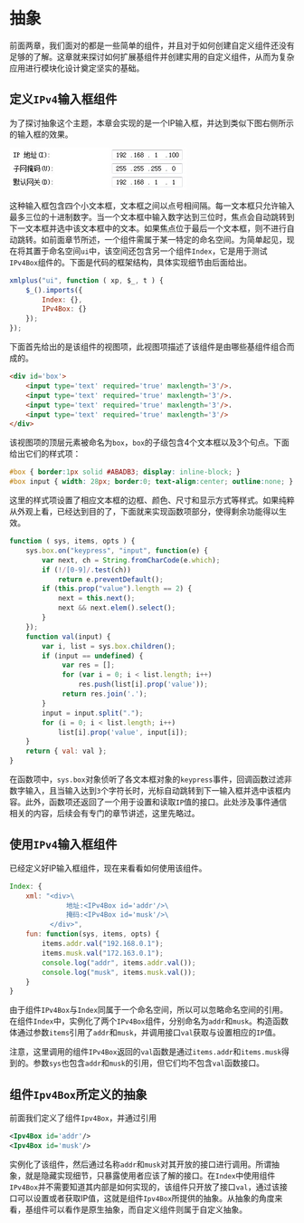 # 抽象

前面两章，我们面对的都是一些简单的组件，并且对于如何创建自定义组件还没有足够的了解。这章就来探讨如何扩展基组件并创建实用的自定义组件，从而为复杂应用进行模块化设计奠定坚实的基础。

## 定义`IPv4`输入框组件

为了探讨抽象这个主题，本章会实现的是一个IP输入框，并达到类似下图右侧所示的输入框的效果。

![](./images/ipv4.jpg)

这种输入框包含四个小文本框，文本框之间以点号相间隔。每一文本框只允许输入最多三位的十进制数字。当一个文本框中输入数字达到三位时，焦点会自动跳转到下一文本框并选中该文本框中的文本。如果焦点位于最后一个文本框，则不进行自动跳转。如前面章节所述，一个组件需属于某一特定的命名空间。为简单起见，现在将其置于命名空间`ui`中，该空间还包含另一个组件`Index`，它是用于测试`IPv4Box`组件的。下面是代码的框架结构，具体实现细节由后面给出。

```js
xmlplus("ui", function ( xp, $_, t ) {
    $_().imports({
        Index: {},
        IPv4Box: {}
    });
});
```

下面首先给出的是该组件的视图项，此视图项描述了该组件是由哪些基组件组合而成的。

```html
<div id='box'>
    <input type='text' required='true' maxlength='3'/>.
    <input type='text' required='true' maxlength='3'/>.
    <input type='text' required='true' maxlength='3'/>.
    <input type='text' required='true' maxlength='3'/>
</div> 
```

该视图项的顶层元素被命名为`box`，`box`的子级包含4个文本框以及3个句点。下面给出它们的样式项：

```css
#box { border:1px solid #ABADB3; display: inline-block; }
#box input { width: 28px; border:0; text-align:center; outline:none; } 
```

这里的样式项设置了相应文本框的边框、颜色、尺寸和显示方式等样式。如果纯粹从外观上看，已经达到目的了，下面就来实现函数项部分，使得剩余功能得以生效。

```js
function ( sys, items, opts ) {
    sys.box.on("keypress", "input", function(e) {
        var next, ch = String.fromCharCode(e.which);
        if (!/[0-9]/.test(ch))
            return e.preventDefault();
        if (this.prop("value").length == 2) {
            next = this.next();
            next && next.elem().select();
        }
    });
    function val(input) {
        var i, list = sys.box.children();
        if (input == undefined) {
             var res = [];
             for (var i = 0; i < list.length; i++)
                 res.push(list[i].prop('value'));
             return res.join('.');
        }
        input = input.split(".");
        for (i = 0; i < list.length; i++)
            list[i].prop('value', input[i]);
    }
    return { val: val };
}
```

在函数项中，`sys.box`对象侦听了各文本框对象的`keypress`事件，回调函数过滤非数字输入，且当输入达到`3`个字符长时，光标自动跳转到下一输入框并选中该框内容。此外，函数项还返回了一个用于设置和读取`IP`值的接口。此处涉及事件通信相关的内容，后续会有专门的章节讲述，这里先略过。

## 使用`IPv4`输入框组件

已经定义好IP输入框组件，现在来看看如何使用该组件。

```js
Index: {
    xml: "<div>\
              地址:<IPv4Box id='addr'/>\
              掩码:<IPv4Box id='musk'/>\
          </div>",
    fun: function(sys, items, opts) {
        items.addr.val("192.168.0.1");
        items.musk.val("172.163.0.1");
        console.log("addr", items.addr.val());
        console.log("musk", items.musk.val());
    }
}
```

由于组件`IPv4Box`与`Index`同属于一个命名空间，所以可以忽略命名空间的引用。在组件`Index`中，实例化了两个`IPv4Box`组件，分别命名为`addr`和`musk`。构造函数体通过参数`items`引用了`addr`和`musk`，并调用接口`val`获取与设置相应的`IP`值。

注意，这里调用的组件`IPv4Box`返回的`val`函数是通过`items.addr`和`items.musk`得到的。参数`sys`也包含`addr`和`musk`的引用，但它们均不包含`val`函数接口。

## 组件`Ipv4Box`所定义的抽象

前面我们定义了组件`Ipv4Box`，并通过引用

```xml
<Ipv4Box id='addr'/>
<Ipv4Box id='musk'/>
```

实例化了该组件，然后通过名称`addr`和`musk`对其开放的接口进行调用。所谓抽象，就是隐藏实现细节，只暴露使用者应该了解的接口。在`Index`中使用组件`IPv4Box`并不需要知道其内部是如何实现的，该组件只开放了接口`val`，通过该接口可以设置或者获取IP值，这就是组件`Ipv4Box`所提供的抽象。从抽象的角度来看，基组件可以看作是原生抽象，而自定义组件则属于自定义抽象。